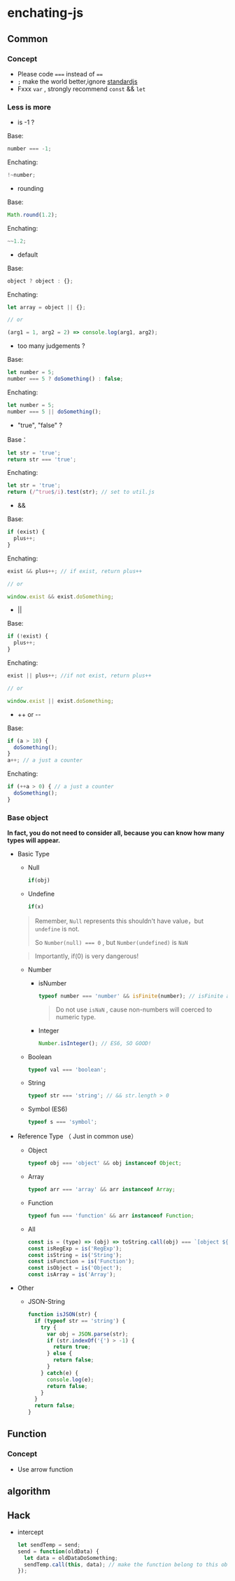 # enchating-js


## Common

### Concept
* Please code `===` instead of  `==`
* `;` make the world better,ignore [standardjs](https://standardjs.com/)
* Fxxx  `var` , strongly recommend `const` && `let`


### Less is more


* is -1 ?

Base:

```javascript
number === -1;
```

Enchating:
```javascript
!~number;
```

* rounding

Base:

```javascript
Math.round(1.2);
```

Enchating:

```javascript
~~1.2;
```

* default

Base:

```javascript
object ? object : {};
```

Enchating:

```javascript
let array = object || {};

// or

(arg1 = 1, arg2 = 2) => console.log(arg1, arg2);
```

* too many judgements ?

Base:

```javascript
let number = 5;
number === 5 ? doSomething() : false;
```

Enchating:

```javascript
let number = 5;
number === 5 || doSomething();
```

* "true", "false" ?

Base：

```javascript
let str = 'true';
return str === 'true';
```

Enchating:

```Javascript
let str = 'true';
return (/^true$/i).test(str); // set to util.js
```

* &&

Base:

```javascript
if (exist) {
  plus++;
}
```

Enchating:

```javascript
exist && plus++; // if exist, return plus++

// or

window.exist && exist.doSomething;
```

* ||

Base:

```javascript
if (!exist) {
  plus++;
}
```

Enchating:

```javascript
exist || plus++; //if not exist, return plus++

// or

window.exist || exist.doSomething;
```

- ++ or --

Base:

```javascript
if (a > 10) {
  doSomething();
}
a++; // a just a counter
```

Enchating:

```javascript
if (++a > 0) { // a just a counter
  doSomething();
}
```

### Base object

**In fact, you do not need to consider all, because you can know how many types will appear.**

* Basic Type
  * Null

    ```javascript
    if(obj)
    ```

  * Undefine

    ```javascript
    if(x)
    ```

  > Remember, `Null` represents this shouldn't have value，but `undefine` is not. 
  >
  > So `Number(null) === 0` , but `Number(undefined)` is `NaN`

  > Importantly, if(0) is very dangerous!

  * Number

    * isNumber

      ```javascript
      typeof number === 'number' && isFinite(number); // isFinite avoids NaN
      ```
      > Do not use `isNaN` , cause non-numbers will coerced to numeric type.

    * Integer

      ```javascript
      Number.isInteger(); // ES6, SO GOOD!
      ```

  * Boolean

    ```javascript
    typeof val === 'boolean';
    ```

  * String

    ```javascript
    typeof str === 'string'; // && str.length > 0 
    ```

  * Symbol (ES6)

    ```javascript
    typeof s === 'symbol'; 
    ```

* Reference Type （ Just in common use）
  * Object

    ```javascript
    typeof obj === 'object' && obj instanceof Object;
    ```

  * Array

    ```javascript
    typeof arr === 'array' && arr instanceof Array;
    ```

  * Function

    ```javascript
    typeof fun === 'function' && arr instanceof Function;
    ```

  * All

    ```javascript
    const is = (type) => (obj) => toString.call(obj) === `[object ${type}]`;
    const isRegExp = is('RegExp');
    const isString = is('String');
    const isFunction = is('Function');
    const isObject = is('Object');
    const isArray = is('Array');
    ```

* Other

  * JSON-String

    ```javascript
    function isJSON(str) {
      if (typeof str == 'string') {
        try {
          var obj = JSON.parse(str);
          if (str.indexOf('{') > -1) {
            return true;
          } else {
            return false;
          }
        } catch(e) {
          console.log(e);
          return false;
        }
      }
      return false;
    }
    ```

## Function

### Concept

* Use arrow function

## algorithm

## Hack

* intercept

  ```javascript
  let sendTemp = send;
  send = function(oldData) {
    let data = oldDataDoSomething;
    sendTemp.call(this, data); // make the function belong to this obeject again
  });
  ```

